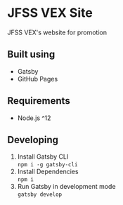 # JFSS VEX Site

JFSS VEX's website for promotion

## Built using
- Gatsby
- GitHub Pages

## Requirements
- Node.js ^12

## Developing
1. Install Gatsby CLI  
`npm i -g gatsby-cli`
1. Install Dependencies  
`npm i`
1. Run Gatsby in development mode  
`gatsby develop`

